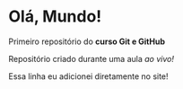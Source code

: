 # Olá, Mundo!
 Primeiro repositório do **curso Git e GitHub**

Repositório criado durante uma aula *ao vivo!*

Essa linha eu adicionei diretamente no site!
